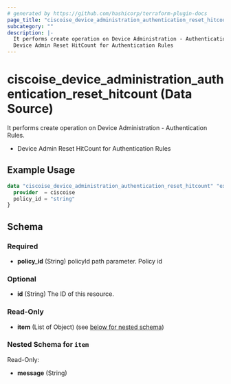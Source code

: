 ```yaml
---
# generated by https://github.com/hashicorp/terraform-plugin-docs
page_title: "ciscoise_device_administration_authentication_reset_hitcount Data Source - terraform-provider-ciscoise"
subcategory: ""
description: |-
  It performs create operation on Device Administration - Authentication Rules.
  Device Admin Reset HitCount for Authentication Rules
---
```


# ciscoise_device_administration_authentication_reset_hitcount (Data Source)

It performs create operation on Device Administration - Authentication Rules.

- Device Admin Reset HitCount for Authentication Rules

## Example Usage

```terraform
data "ciscoise_device_administration_authentication_reset_hitcount" "example" {
  provider  = ciscoise
  policy_id = "string"
}
```

<!-- schema generated by tfplugindocs -->
## Schema

### Required

- **policy_id** (String) policyId path parameter. Policy id

### Optional

- **id** (String) The ID of this resource.

### Read-Only

- **item** (List of Object) (see [below for nested schema](#nestedatt--item))

<a id="nestedatt--item"></a>
### Nested Schema for `item`

Read-Only:

- **message** (String)


